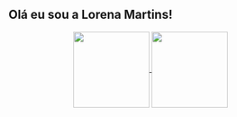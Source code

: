 ## Olá eu sou a Lorena Martins!

<p align="center">
  <a href="https://github.com/lorytins">
  <img align="center" height="135px" src="https://github-readme-stats.vercel.app/api?username=lorytins&show_icons=true&theme=algolia&include_all_commits=true&count_private=true"/>
  <img align="center" height="135px" src="https://github-readme-stats.vercel.app/api/top-langs/?username=lorytins&layout=compact&langs_count=16&theme=algolia"/> </p> 
